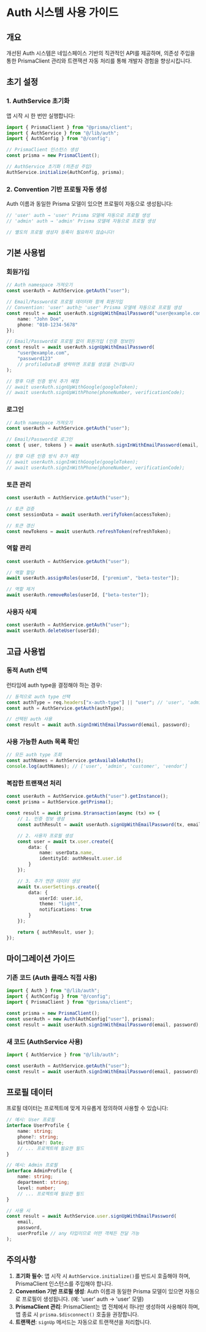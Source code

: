 # Auth 시스템 사용 가이드

## 개요

개선된 Auth 시스템은 네임스페이스 기반의 직관적인 API를 제공하며, 의존성 주입을 통한 PrismaClient 관리와 트랜잭션 자동 처리를 통해 개발자 경험을 향상시킵니다.

## 초기 설정

### 1. AuthService 초기화

앱 시작 시 한 번만 실행합니다:

```typescript
import { PrismaClient } from "@prisma/client";
import { AuthService } from "@/lib/auth";
import { AuthConfig } from "@/config";

// PrismaClient 인스턴스 생성
const prisma = new PrismaClient();

// AuthService 초기화 (의존성 주입)
AuthService.initialize(AuthConfig, prisma);
```

### 2. Convention 기반 프로필 자동 생성

Auth 이름과 동일한 Prisma 모델이 있으면 프로필이 자동으로 생성됩니다:

```typescript
// 'user' auth → 'user' Prisma 모델에 자동으로 프로필 생성
// 'admin' auth → 'admin' Prisma 모델에 자동으로 프로필 생성

// 별도의 프로필 생성자 등록이 필요하지 않습니다!
```

## 기본 사용법

### 회원가입

```typescript
// Auth namespace 가져오기
const userAuth = AuthService.getAuth("user");

// Email/Password로 프로필 데이터와 함께 회원가입
// Convention: 'user' auth는 'user' Prisma 모델에 자동으로 프로필 생성
const result = await userAuth.signUpWithEmailPassword("user@example.com", "password123", {
    name: "John Doe",
    phone: "010-1234-5678"
});

// Email/Password로 프로필 없이 회원가입 (인증 정보만)
const result = await userAuth.signUpWithEmailPassword(
    "user@example.com",
    "password123"
    // profileData를 생략하면 프로필 생성을 건너뜁니다
);

// 향후 다른 인증 방식 추가 예정
// await userAuth.signUpWithGoogle(googleToken);
// await userAuth.signUpWithPhone(phoneNumber, verificationCode);
```

### 로그인

```typescript
// Auth namespace 가져오기
const userAuth = AuthService.getAuth("user");

// Email/Password로 로그인
const { user, tokens } = await userAuth.signInWithEmailPassword(email, password);

// 향후 다른 인증 방식 추가 예정
// await userAuth.signInWithGoogle(googleToken);
// await userAuth.signInWithPhone(phoneNumber, verificationCode);
```

### 토큰 관리

```typescript
const userAuth = AuthService.getAuth("user");

// 토큰 검증
const sessionData = await userAuth.verifyToken(accessToken);

// 토큰 갱신
const newTokens = await userAuth.refreshToken(refreshToken);
```

### 역할 관리

```typescript
const userAuth = AuthService.getAuth("user");

// 역할 할당
await userAuth.assignRoles(userId, ["premium", "beta-tester"]);

// 역할 제거
await userAuth.removeRoles(userId, ["beta-tester"]);
```

### 사용자 삭제

```typescript
const userAuth = AuthService.getAuth("user");
await userAuth.deleteUser(userId);
```

## 고급 사용법

### 동적 Auth 선택

런타임에 auth type을 결정해야 하는 경우:

```typescript
// 동적으로 auth type 선택
const authType = req.headers["x-auth-type"] || "user"; // 'user', 'admin', 'customer' 등
const auth = AuthService.getAuth(authType);

// 선택된 auth 사용
const result = await auth.signInWithEmailPassword(email, password);
```

### 사용 가능한 Auth 목록 확인

```typescript
// 모든 auth type 조회
const authNames = AuthService.getAvailableAuths();
console.log(authNames); // ['user', 'admin', 'customer', 'vendor']
```

### 복잡한 트랜잭션 처리

```typescript
const userAuth = AuthService.getAuth("user").getInstance();
const prisma = AuthService.getPrisma();

const result = await prisma.$transaction(async (tx) => {
    // 1. 인증 정보 생성
    const authResult = await userAuth.signUpWithEmailPassword(tx, email, password);

    // 2. 사용자 프로필 생성
    const user = await tx.user.create({
        data: {
            name: userData.name,
            identityId: authResult.user.id
        }
    });

    // 3. 추가 연관 데이터 생성
    await tx.userSettings.create({
        data: {
            userId: user.id,
            theme: "light",
            notifications: true
        }
    });

    return { authResult, user };
});
```

## 마이그레이션 가이드

### 기존 코드 (Auth 클래스 직접 사용)

```typescript
import { Auth } from "@/lib/auth";
import { AuthConfig } from "@/config";
import { PrismaClient } from "@prisma/client";

const prisma = new PrismaClient();
const userAuth = new Auth(AuthConfig["user"], prisma);
const result = await userAuth.signInWithEmailPassword(email, password);
```

### 새 코드 (AuthService 사용)

```typescript
import { AuthService } from "@/lib/auth";

const userAuth = AuthService.getAuth("user");
const result = await userAuth.signInWithEmailPassword(email, password);
```

## 프로필 데이터

프로필 데이터는 프로젝트에 맞게 자유롭게 정의하여 사용할 수 있습니다:

```typescript
// 예시: User 프로필
interface UserProfile {
    name: string;
    phone?: string;
    birthDate?: Date;
    // ... 프로젝트에 필요한 필드
}

// 예시: Admin 프로필
interface AdminProfile {
    name: string;
    department: string;
    level: number;
    // ... 프로젝트에 필요한 필드
}

// 사용 시
const result = await AuthService.user.signUpWithEmailPassword(
    email,
    password,
    userProfile // any 타입이므로 어떤 객체든 전달 가능
);
```

## 주의사항

1. **초기화 필수**: 앱 시작 시 `AuthService.initialize()`를 반드시 호출해야 하며, PrismaClient 인스턴스를 주입해야 합니다.
2. **Convention 기반 프로필 생성**: Auth 이름과 동일한 Prisma 모델이 있으면 자동으로 프로필이 생성됩니다. (예: 'user' auth → 'user' 모델)
3. **PrismaClient 관리**: PrismaClient는 앱 전체에서 하나만 생성하여 사용해야 하며, 앱 종료 시 `prisma.$disconnect()` 호출을 권장합니다.
4. **트랜잭션**: `signUp` 메서드는 자동으로 트랜잭션을 처리합니다.
